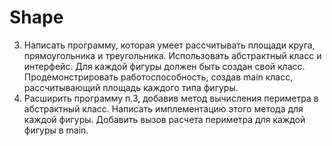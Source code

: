 # Shape
3. Написать программу, которая умеет рассчитывать площади круга, прямоугольника и
треугольника. Использовать абстрактный класс и интерфейс. Для каждой фигуры должен быть
создан свой класс. Продемонстрировать работоспособность, создав main класс, рассчитывающий
площадь каждого типа фигуры.
4. Расширить программу п.3, добавив метод вычисления периметра в абстрактный класс. Написать
имплементацию этого метода для каждой фигуры. Добавить вызов расчета периметра для каждой
фигуры в main.
